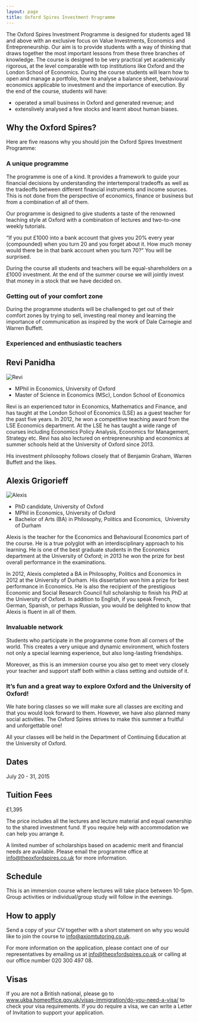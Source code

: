 ```yaml
---
layout: page
title: Oxford Spires Investment Programme
---
```


The Oxford Spires Investment Programme is designed for students aged 18 and above with an exclusive focus on Value Investments, Economics and Entrepreneurship. Our aim is to provide students with a way of thinking that draws together the most important lessons from these three branches of knowledge. The course is designed to be very practical yet academically rigorous, at the level comparable with top institutions like Oxford and the London School of Economics. During the course students will learn how to open and manage a portfolio, how to analyse a balance sheet, behavioural economics applicable to investment and the importance of execution. By the end of the course, students will have:
- operated a small business in Oxford and generated revenue; and
- extenslively analysed a few stocks and learnt about human biases. 

## Why the Oxford Spires?

Here are five reasons why you should join the Oxford Spires Investment Programme:

### A unique programme

The programme is one of a kind. It provides a framework to guide your financial decisions by understanding the intertemporal tradeoffs as well as the tradeoffs between different financial instruments and income sources. This is not done from the perspective of economics, finance or business but from a combination of all of them. 

Our programme is designed to give students a taste of the renowned teaching style at Oxford with a combination of lectures and two-to-one weekly tutorials.  

“If you put £1000 into a bank account that gives you 20% every year (compounded) when you turn 20 and you forget about it. How much money would there be in that bank account when you turn 70?” You will be surprised. 

During the course all students and teachers will be equal-shareholders on a £1000 investment. At the end of the summer course we will jointly invest that money in a stock that we have decided on.   

### Getting out of your comfort zone

During the programme students will be challenged to get out of their comfort zones by trying to sell, investing real money and learning the importance of communication as inspired by the work of Dale Carnegie and Warren Buffett.   

### Experienced and enthusiastic teachers

## Revi Panidha

![Revi](https://dl.dropboxusercontent.com/u/516841/GlobalME/revi.jpg)

- MPhil in Economics, University of Oxford
- Master of Science in Economics (MSc), London School of Economics  

Revi is an experienced tutor in Economics, Mathematics and Finance, and has taught at the London School of Economics (LSE) as a guest teacher for the past five years. In 2012, he won a competitive teaching award from the LSE Economics department. At the LSE he has taught a wide range of courses including Economics Policy Analysis, Economics for Management, Strategy etc. Revi has also lectured on entrepreneurship and economics at summer schools held at the University of Oxford since 2013.

His investment philosophy follows closely that of Benjamin Graham, Warren Buffett and the likes. 

## Alexis Grigorieff

![Alexis](https://dl.dropboxusercontent.com/u/516841/GlobalME/alexis.jpg)

- PhD candidate, University of Oxford
- MPhil in Economics, University of Oxford
- Bachelor of Arts (BA) in Philosophy, Politics and Economics,  University of Durham

Alexis is the teacher for the Economics and Behavioural Economics part of the course. He is a true polyglot with an interdisciplinary approach to his learning. He is one of the best graduate students in the Economics department at the University of Oxford; in 2013 he won the prize for best overall performance in the examinations.

In 2012, Alexis completed a BA in Philosophy, Politics and Economics in 2012 at the University of Durham. His dissertation won him a prize for best performance in Economics. He is also the recipient of the prestigious Economic and Social Research Council full scholarship to finish his PhD at the University of Oxford.
In addition to English, if you speak French, German, Spanish, or perhaps Russian, you would be delighted to know that Alexis is fluent in all of them.

### Invaluable network

Students who participate in the programme come from all corners of the world. This creates a very unique and dynamic environment, which fosters not only a special learning experience, but also long-lasting friendships.

Moreover, as this is an immersion course you also get to meet very closely your teacher and support staff both within a class setting and outside of it. 

### It’s fun and a great way to explore Oxford and the University of Oxford! 

We hate boring classes so we will make sure all classes are exciting and that you would look forward to them. However, we have also planned many social activities. The Oxford Spires strives to make this summer a fruitful and unforgettable one!

All your classes will be held in the Department of Continuing Education at the University of Oxford. 

## Dates

July 20 - 31, 2015

## Tuition Fees

£1,395
 
The price includes all the lectures and lecture material and equal ownership to the shared investment fund. If you require help with accommodation we can help you arrange it.  

A limited number of scholarships based on academic merit and financial needs are available. Please email the programme office at info@theoxfordspires.co.uk for more information.

## Schedule

This is an immersion course where lectures will take place between 10-5pm. Group activities or individual/group study will follow in the evenings.  

## How to apply

Send a copy of your CV together with a short statement on why you would like to join the course to info@axiomtutoring.co.uk.
 
For more information on the application, please contact one of our representatives by emailing us at info@theoxfordspires.co.uk or calling at our office number 020 300 497 08.

## Visas

If you are not a British national, please go to www.ukba.homeoffice.gov.uk/visas-immigration/do-you-need-a-visa/ to check your visa requirements. If you do require a visa, we can write a Letter of Invitation to support your application. 
